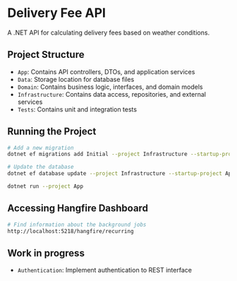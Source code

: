# Delivery Fee API

A .NET API for calculating delivery fees based on weather conditions.

## Project Structure

- `App`: Contains API controllers, DTOs, and application services
- `Data`: Storage location for database files
- `Domain`: Contains business logic, interfaces, and domain models
- `Infrastructure`: Contains data access, repositories, and external services
- `Tests`: Contains unit and integration tests

## Running the Project

```bash
# Add a new migration
dotnet ef migrations add Initial --project Infrastructure --startup-project App --context AppDbContext --output-dir Persistence/Migrations

# Update the database
dotnet ef database update --project Infrastructure --startup-project App --context AppDbContext

dotnet run --project App
``` 

## Accessing Hangfire Dashboard

```bash
# Find information about the background jobs
http://localhost:5218/hangfire/recurring
```

## Work in progress
- `Authentication`: Implement authentication to REST interface